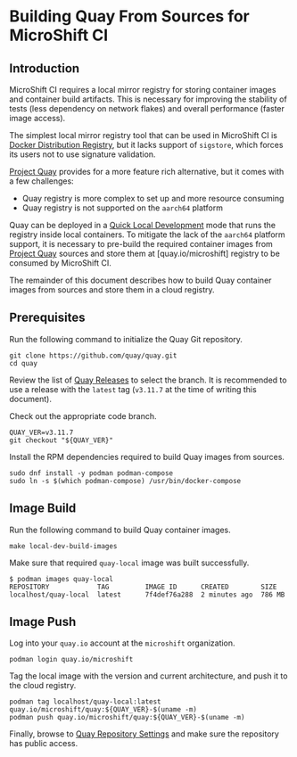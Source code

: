 # Building Quay From Sources for MicroShift CI

## Introduction

MicroShift CI requires a local mirror registry for storing container images and
container build artifacts. This is necessary for improving the stability of tests
(less dependency on network flakes) and overall performance (faster image access).

The simplest local mirror registry tool that can be used in MicroShift CI is
[Docker Distribution Registry](https://docs.docker.com/registry), but it lacks
support of `sigstore`, which forces its users not to use signature validation.

[Project Quay](https://github.com/quay/quay) provides for a more feature rich
alternative, but it comes with a few challenges:
* Quay registry is more complex to set up and more resource consuming
* Quay registry is not supported on the `aarch64` platform

Quay can be deployed in a [Quick Local Development](https://github.com/quay/quay/blob/master/docs/quick-local-deployment.md)
mode that runs the registry inside local containers. To mitigate the lack of the
`aarch64` platform support, it is necessary to pre-build the required container
images from [Project Quay](https://github.com/quay/quay) sources and store them
at [quay.io/microshift] registry to be consumed by MicroShift CI.

The remainder of this document describes how to build Quay container images from
sources and store them in a cloud registry.

## Prerequisites

Run the following command to initialize the Quay Git repository.

```
git clone https://github.com/quay/quay.git
cd quay
```

Review the list of [Quay Releases](https://github.com/quay/quay/releases) to
select the branch. It is recommended to use a release with the `latest` tag
(`v3.11.7` at the time of writing this document).

Check out the appropriate code branch.

```
QUAY_VER=v3.11.7
git checkout "${QUAY_VER}"
```

Install the RPM dependencies required to build Quay images from sources.

```
sudo dnf install -y podman podman-compose
sudo ln -s $(which podman-compose) /usr/bin/docker-compose
```

## Image Build

Run the following command to build Quay container images.

```
make local-dev-build-images
```

Make sure that required `quay-local` image was built successfully.

```
$ podman images quay-local
REPOSITORY            TAG         IMAGE ID      CREATED        SIZE
localhost/quay-local  latest      7f4def76a288  2 minutes ago  786 MB
```

## Image Push

Log into your `quay.io` account at the `microshift` organization.

```
podman login quay.io/microshift
```

Tag the local image with the version and current architecture, and push it to
the cloud registry.

```
podman tag localhost/quay-local:latest quay.io/microshift/quay:${QUAY_VER}-$(uname -m)
podman push quay.io/microshift/quay:${QUAY_VER}-$(uname -m)
```

Finally, browse to [Quay Repository Settings](https://quay.io/repository/microshift/quay?tab=settings)
and make sure the repository has public access.
